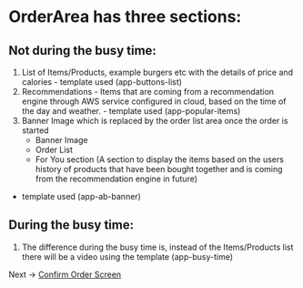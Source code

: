 # OrderArea has three sections:

## Not during the busy time:
1. List of Items/Products, example burgers etc with the details of price and calories - template used (app-buttons-list)
2. Recommendations - Items that are coming from a recommendation engine through AWS service configured in cloud, based on the time of the day and weather. - template used (app-popular-items)
3. Banner Image which is replaced by the order list area once the order is started
    - Banner Image
    - Order List 
    - For You section (A section to display the items based on the users history of products that have been bought together and is coming from the recommendation engine in future)
- template used (app-ab-banner)

## During the busy time:
1. The difference during the busy time is, instead of the Items/Products list there will be a video using the template (app-busy-time)

Next -> [Confirm Order Screen](../ConfirmOrder/README.md)